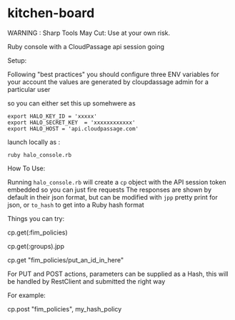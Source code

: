 kitchen-board
=============
WARNING : Sharp Tools May Cut: Use at your own risk.

Ruby console with a CloudPassage api session going

Setup:

Following "best practices" you should configure three ENV variables for your account
the values are generated by cloupdassage admin for a particular user

so you can either set this up somehwere as

```
export HALO_KEY_ID = 'xxxxx'
export HALO_SECRET_KEY  = 'xxxxxxxxxxxx'
export HALO_HOST = 'api.cloudpassage.com'
```

launch locally as :

`ruby halo_console.rb`


How To Use:

Running `halo_console.rb` will create a `cp` object with the API session token embedded so you can just fire requests
The responses are shown by default in their json format, but can be modified with `jpp` pretty print
for json, or `to_hash` to get into a Ruby hash format


Things you can try:


cp.get(:fim_policies)

cp.get(:groups).jpp

cp.get "fim_policies/put_an_id_in_here"

For PUT and POST actions, parameters can be supplied as a Hash,
this will be handled by RestClient and submitted the right way

For example:

cp.post "fim_policies", my_hash_policy




